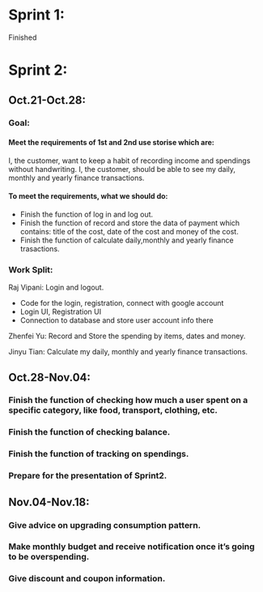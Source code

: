 # Sprint 1:
  Finished
# Sprint 2:
  
## Oct.21-Oct.28:

### Goal: 
#### Meet the requirements of 1st and 2nd use storise which are:
   I, the customer, want to keep a habit of recording income and spendings without handwriting.
   I, the customer, should be able to see my daily, monthly and yearly finance transactions.  
#### To meet the requirements, what we should do:   
   * Finish the function of log in and log out.
   * Finish the function of record and store the data of payment which contains: title of the cost, date of the cost and money      of the cost.
   * Finish the function of calculate daily,monthly and yearly finance trasactions.
  
### Work Split:
Raj Vipani: Login and logout.
   *  Code for the login, registration, connect with google account
   *  Login UI, Registration UI  
   *  Connection to database and store user account info there

Zhenfei Yu: Record and Store the spending by items, dates and money.

Jinyu Tian: Calculate my daily, monthly and yearly finance transactions.

## Oct.28-Nov.04:
### Finish the function of checking how much a user spent on  a specific category, like food, transport, clothing, etc.
### Finish the function of checking balance.
### Finish the function of tracking on spendings.
### Prepare for the presentation of Sprint2.

## Nov.04-Nov.18:
### Give advice on upgrading consumption pattern.
### Make monthly budget and receive notification once it’s  going to be overspending.
### Give discount and coupon information.
